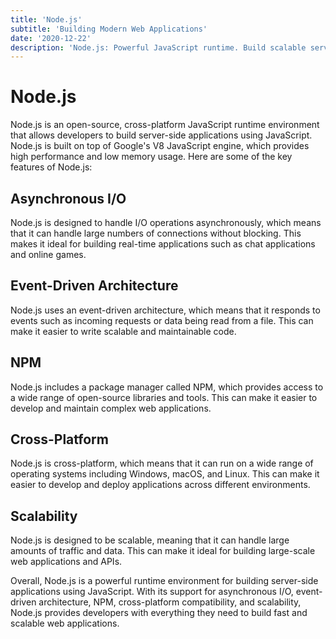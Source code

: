 ```yaml
---
title: 'Node.js'
subtitle: 'Building Modern Web Applications'
date: '2020-12-22'
description: 'Node.js: Powerful JavaScript runtime. Build scalable server-side applications. Integrates with Express.js for streamlined development. Essential for high-performance web apps.'
---
```


# Node.js

Node.js is an open-source, cross-platform JavaScript runtime environment that allows developers to build server-side applications using JavaScript. Node.js is built on top of Google's V8 JavaScript engine, which provides high performance and low memory usage. Here are some of the key features of Node.js:

## Asynchronous I/O

Node.js is designed to handle I/O operations asynchronously, which means that it can handle large numbers of connections without blocking. This makes it ideal for building real-time applications such as chat applications and online games.

## Event-Driven Architecture

Node.js uses an event-driven architecture, which means that it responds to events such as incoming requests or data being read from a file. This can make it easier to write scalable and maintainable code.

## NPM

Node.js includes a package manager called NPM, which provides access to a wide range of open-source libraries and tools. This can make it easier to develop and maintain complex web applications.

## Cross-Platform

Node.js is cross-platform, which means that it can run on a wide range of operating systems including Windows, macOS, and Linux. This can make it easier to develop and deploy applications across different environments.

## Scalability

Node.js is designed to be scalable, meaning that it can handle large amounts of traffic and data. This can make it ideal for building large-scale web applications and APIs.

Overall, Node.js is a powerful runtime environment for building server-side applications using JavaScript. With its support for asynchronous I/O, event-driven architecture, NPM, cross-platform compatibility, and scalability, Node.js provides developers with everything they need to build fast and scalable web applications.
